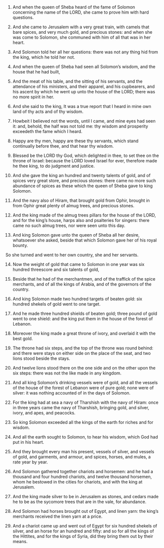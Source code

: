 1. And when the queen of Sheba heard of the fame of Solomon
concerning the name of the LORD, she came to prove him with hard
questions.

2. And she came to Jerusalem with a very great train, with camels
that bare spices, and very much gold, and precious stones: and when
she was come to Solomon, she communed with him of all that was in her
heart.

3. And Solomon told her all her questions: there was not any thing
hid from the king, which he told her not.

4. And when the queen of Sheba had seen all Solomon’s wisdom, and
the house that he had built,

5. And the meat of his table, and the
sitting of his servants, and the attendance of his ministers, and
their apparel, and his cupbearers, and his ascent by which he went up
unto the house of the LORD; there was no more spirit in her.

6. And she said to the king, It was a true report that I heard in
mine own land of thy acts and of thy wisdom.

7. Howbeit I believed not the words, until I came, and mine eyes had
seen it: and, behold, the half was not told me: thy wisdom and
prosperity exceedeth the fame which I heard.

8. Happy are thy men, happy are these thy servants, which stand
continually before thee, and that hear thy wisdom.

9. Blessed be the LORD thy God, which delighted in thee, to set thee
on the throne of Israel: because the LORD loved Israel for ever,
therefore made he thee king, to do judgment and justice.

10. And she gave the king an hundred and twenty talents of gold, and
of spices very great store, and precious stones: there came no more
such abundance of spices as these which the queen of Sheba gave to
king Solomon.

11. And the navy also of Hiram, that brought gold from Ophir,
brought in from Ophir great plenty of almug trees, and precious
stones.

12. And the king made of the almug trees pillars for the house of
the LORD, and for the king’s house, harps also and psalteries for
singers: there came no such almug trees, nor were seen unto this day.

13. And king Solomon gave unto the queen of Sheba all her desire,
whatsoever she asked, beside that which Solomon gave her of his royal
bounty.

So she turned and went to her own country, she and her servants.

14. Now the weight of gold that came to Solomon in one year was six
hundred threescore and six talents of gold,

15. Beside that he had
of the merchantmen, and of the traffick of the spice merchants, and of
all the kings of Arabia, and of the governors of the country.

16. And king Solomon made two hundred targets of beaten gold: six
hundred shekels of gold went to one target.

17. And he made three hundred shields of beaten gold; three pound of
gold went to one shield: and the king put them in the house of the
forest of Lebanon.

18. Moreover the king made a great throne of ivory, and overlaid it
with the best gold.

19. The throne had six steps, and the top of the throne was round
behind: and there were stays on either side on the place of the seat,
and two lions stood beside the stays.

20. And twelve lions stood there on the one side and on the other
upon the six steps: there was not the like made in any kingdom.

21. And all king Solomon’s drinking vessels were of gold, and all
the vessels of the house of the forest of Lebanon were of pure gold;
none were of silver: it was nothing accounted of in the days of
Solomon.

22. For the king had at sea a navy of Tharshish with the navy of
Hiram: once in three years came the navy of Tharshish, bringing gold,
and silver, ivory, and apes, and peacocks.

23. So king Solomon exceeded all the kings of the earth for riches
and for wisdom.

24. And all the earth sought to Solomon, to hear his wisdom, which
God had put in his heart.

25. And they brought every man his present, vessels of silver, and
vessels of gold, and garments, and armour, and spices, horses, and
mules, a rate year by year.

26. And Solomon gathered together chariots and horsemen: and he had
a thousand and four hundred chariots, and twelve thousand horsemen,
whom he bestowed in the cities for chariots, and with the king at
Jerusalem.

27. And the king made silver to be in Jerusalem as stones, and
cedars made he to be as the sycomore trees that are in the vale, for
abundance.

28. And Solomon had horses brought out of Egypt, and linen yarn: the
king’s merchants received the linen yarn at a price.

29. And a chariot came up and went out of Egypt for six hundred
shekels of silver, and an horse for an hundred and fifty: and so for
all the kings of the Hittites, and for the kings of Syria, did they
bring them out by their means.